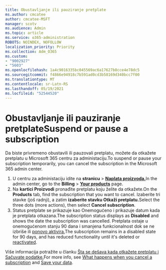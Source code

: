 ```yaml
---
title: Obustavljanje ili pauziranje pretplate
ms.author: cmcatee
author: cmcatee-MSFT
manager: scotv
ms.audience: Admin
ms.topic: article
ms.service: o365-administration
ROBOTS: NOINDEX, NOFOLLOW
localization_priority: Priority
ms.collection: Adm_O365
ms.custom:
- "9002927"
- "5603"
ms.openlocfilehash: 1a4c9016335bc045569ac6a17627b8cce4e78dc5
ms.sourcegitcommit: f4866e94918c7b591ad0cd3b58169d340bcc7f00
ms.translationtype: MT
ms.contentlocale: sr-Latn-RS
ms.lasthandoff: 05/19/2021
ms.locfileid: "52544520"
---
```

# <a name="suspend-or-pause-a-subscription"></a><span data-ttu-id="7e925-102">Obustavljanje ili pauziranje pretplate</span><span class="sxs-lookup"><span data-stu-id="7e925-102">Suspend or pause a subscription</span></span>

<span data-ttu-id="7e925-103">Da biste privremeno obustavili ili pauzovali pretplatu, možete da otkažete pretplatu u Microsoft 365 centru za administaciju.</span><span class="sxs-lookup"><span data-stu-id="7e925-103">To suspend or pause your subscription temporarily, you can cancel the subscription in the Microsoft 365 admin center.</span></span>

1. <span data-ttu-id="7e925-104">U centru za administaciju idite na **stranicu**  >  **[Naplata proizvoda.](https://go.microsoft.com/fwlink/p/?linkid=842054)**</span><span class="sxs-lookup"><span data-stu-id="7e925-104">In the admin center, go to the **Billing** > **[Your products](https://go.microsoft.com/fwlink/p/?linkid=842054)** page.</span></span>
2. <span data-ttu-id="7e925-105">Na **kartici Proizvodi** pronađite pretplatu koju želite da otkažete.</span><span class="sxs-lookup"><span data-stu-id="7e925-105">On the **Products** tab, find the subscription that you want to cancel.</span></span> <span data-ttu-id="7e925-106">Izaberite tri stavke (još radnji), a zatim **izaberite stavku Otkaži pretplatu.**</span><span class="sxs-lookup"><span data-stu-id="7e925-106">Select the three dots (more actions), then select **Cancel subscription**.</span></span>
3. <span data-ttu-id="7e925-107">Status pretplate se prikazuje  kao Onemogućeno i prikazuje datum kada je pretplata otkazana.</span><span class="sxs-lookup"><span data-stu-id="7e925-107">The subscription status displays as **Disabled** and shows the date the subscription was cancelled.</span></span> <span data-ttu-id="7e925-108">Pretplata ostaje u onemogućenom stanju 90 dana i smanjena funkcionalnost dok se ne izbriše ili [ponovo aktivira.](/microsoft-365/commerce/subscriptions/reactivate-your-subscription)</span><span class="sxs-lookup"><span data-stu-id="7e925-108">The subscription remains in a disabled state for 90 days, and has reduced functionality until it's deleted or [reactivated](/microsoft-365/commerce/subscriptions/reactivate-your-subscription).</span></span>

<span data-ttu-id="7e925-109">Više informacija potražite u članku [Šta se dešava kada otkažete pretplatu i](/microsoft-365/commerce/subscriptions/cancel-your-subscription#what-happens-when-you-cancel-a-subscription) [Sačuvate podatke.](/microsoft-365/commerce/subscriptions/cancel-your-subscription#save-your-data)</span><span class="sxs-lookup"><span data-stu-id="7e925-109">For more info, see [What happens when you cancel a subscription](/microsoft-365/commerce/subscriptions/cancel-your-subscription#what-happens-when-you-cancel-a-subscription) and [Save your data](/microsoft-365/commerce/subscriptions/cancel-your-subscription#save-your-data).</span></span>
